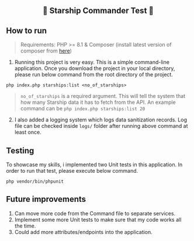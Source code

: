 <h2 align="center">🚀 Starship Commander Test 🚀</h2>

## How to run

>Requirements: PHP >= 8.1 & Composer (install latest version of composer from [here](https://getcomposer.org/download/))

1. Running this project is very easy. This is a simple command-line application. Once you download the project in your local directory, please run below command from the root directory of the project.
```shell
php index.php starships:list <no_of_starships>
```
> `no_of_starships` is a required argument. This will tell the system that how many Starship data it has to fetch from the API. An example command can be `php index.php starships:list 20`

2. I also added a logging system which logs data sanitization records. Log file can be checked inside `logs/` folder after running above command at least once.

## Testing

To showcase my skills, i implemented two Unit tests in this application. In order to run that test, please execute below command.

```
php vendor/bin/phpunit
```

## Future improvements
1. Can move more code from the Command file to separate services.
2. Implement some more Unit tests to make sure that my code works all the time.
3. Could add more attributes/endpoints into the application.